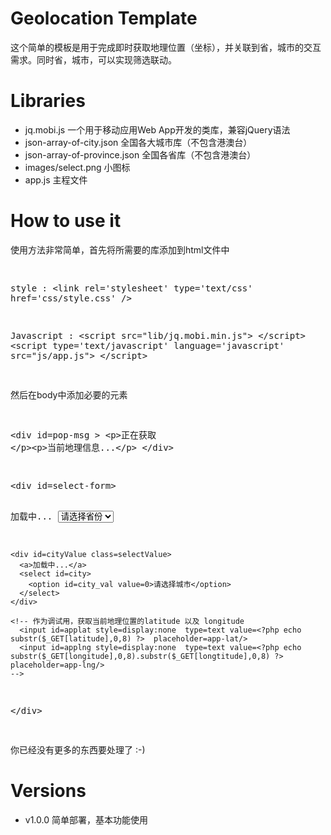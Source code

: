 <h1>Geolocation Template</h1>
<p>这个简单的模板是用于完成即时获取地理位置（坐标），并关联到省，城市的交互需求。同时省，城市，可以实现筛选联动。<p>

<h1>Libraries</h1>
<ul>
  <li>jq.mobi.js 一个用于移动应用Web App开发的类库，兼容jQuery语法</li>
  <li>json-array-of-city.json 全国各大城市库（不包含港澳台）</li>
  <li>json-array-of-province.json 全国各省库（不包含港澳台）</li>
  <li>images/select.png 小图标</li>
  <li>app.js 主程文件</li>
</ul>

<h1>How to use it</h1>
<p>使用方法非常简单，首先将所需要的库添加到html文件中</p>
<pre>

style : 
  &lt;link rel='stylesheet' type='text/css' href='css/style.css' /&gt;

Javascript :
  &lt;script src="lib/jq.mobi.min.js"&gt; &lt;/script&gt;
  &lt;script type='text/javascript' language='javascript' src="js/app.js"&gt; &lt;/script&gt;

</pre>
<p>然后在body中添加必要的元素<p>
<pre>

  &lt;div id=pop-msg &gt;
    &lt;p&gt;正在获取 &lt;/p&gt;&lt;p&gt;当前地理信息...&lt;/p&gt;
  &lt;/div&gt;

  &lt;div id=select-form&gt;
    <div id=provinceValue class=selectValue>
      <a>加载中...</a>
      <select id=province>
        <option>请选择省份</option>
      </select>
    </div>

    <div id=cityValue class=selectValue>
      <a>加载中...</a>
      <select id=city>
        <option id=city_val value=0>请选择城市</option>
      </select>
    </div>

    <!-- 作为调试用，获取当前地理位置的latitude 以及 longitude  
      <input id=applat style=display:none  type=text value=<?php echo substr($_GET[latitude],0,8) ?>  placeholder=app-lat/>
      <input id=applng style=display:none  type=text value=<?php echo substr($_GET[longitude],0,8).substr($_GET[longtitude],0,8) ?>  placeholder=app-lng/>
    -->
  &lt;/div&gt;

</pre>
<p>你已经没有更多的东西要处理了 :-) </p>
<h1>Versions</h1>
<ul>
  <li>v1.0.0 简单部署，基本功能使用</li>
</ul>
